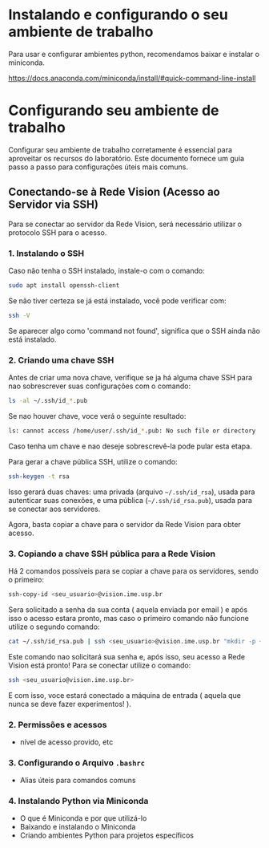# Instalando e configurando o seu ambiente de trabalho

Para usar e configurar ambientes python, recomendamos baixar e instalar o miniconda.

https://docs.anaconda.com/miniconda/install/#quick-command-line-install


# Configurando seu ambiente de trabalho

Configurar seu ambiente de trabalho corretamente é essencial para aproveitar os recursos do laboratório. Este documento fornece um guia passo a passo para configurações úteis mais comuns.

## Conectando-se à Rede Vision (Acesso ao Servidor via SSH)

Para se conectar ao servidor da Rede Vision, será necessário utilizar o protocolo SSH para o acesso.

### 1. Instalando o SSH

Caso não tenha o SSH instalado, instale-o com o comando:

```bash
sudo apt install openssh-client
```
Se não tiver certeza se já está instalado, você pode verificar com:

```bash
ssh -V
```
Se aparecer algo como 'command not found', significa que o SSH ainda não está instalado.

### 2. Criando uma chave SSH

Antes de criar uma nova chave, verifique se ja há alguma chave SSH para nao sobrescrever suas configurações com o comando:

```bash
ls -al ~/.ssh/id_*.pub
```
Se nao houver chave, voce verá o seguinte resultado:

```bash
ls: cannot access /home/user/.ssh/id_*.pub: No such file or directory
```

Caso tenha um chave e nao deseje sobrescrevê-la pode pular esta etapa.

Para gerar a chave pública SSH, utilize o comando:
```bash
ssh-keygen -t rsa
``` 
Isso gerará duas chaves: uma privada (arquivo ```~/.ssh/id_rsa```), usada para autenticar suas conexões, e uma pública (```~/.ssh/id_rsa.pub```), usada para se conectar aos servidores.

Agora, basta copiar a chave para o servidor da Rede Vision para obter acesso.

### 3. Copiando a chave SSH pública para a Rede Vision

Há 2 comandos possíveis para se copiar a chave para os servidores, sendo o primeiro:

```bash
ssh-copy-id <seu_usuario>@vision.ime.usp.br
``` 

Sera solicitado a senha da sua conta ( aquela enviada por email ) e após isso o acesso estara pronto, mas caso o primeiro comando não funcione utilize o segundo comando:

```bash
cat ~/.ssh/id_rsa.pub | ssh <seu_usuario>@vision.ime.usp.br "mkdir -p ~/.ssh && cat >> ~/.ssh/authorized_keys"
```

Este comando nao solicitará sua senha e, após isso, seu acesso a Rede Vision está pronto! Para se conectar utilize o comando:

```bash
ssh <seu_usuario@vision.ime.usp.br> 
```

E com isso, voce estará conectado a máquina de entrada ( aquela que nunca se deve fazer experimentos! ).

### 2. Permissões e acessos
- nível de acesso provido, etc

### 3. Configurando o Arquivo `.bashrc`
- Alias úteis para comandos comuns

### 4. Instalando Python via Miniconda
- O que é Miniconda e por que utilizá-lo
- Baixando e instalando o Miniconda
- Criando ambientes Python para projetos específicos




